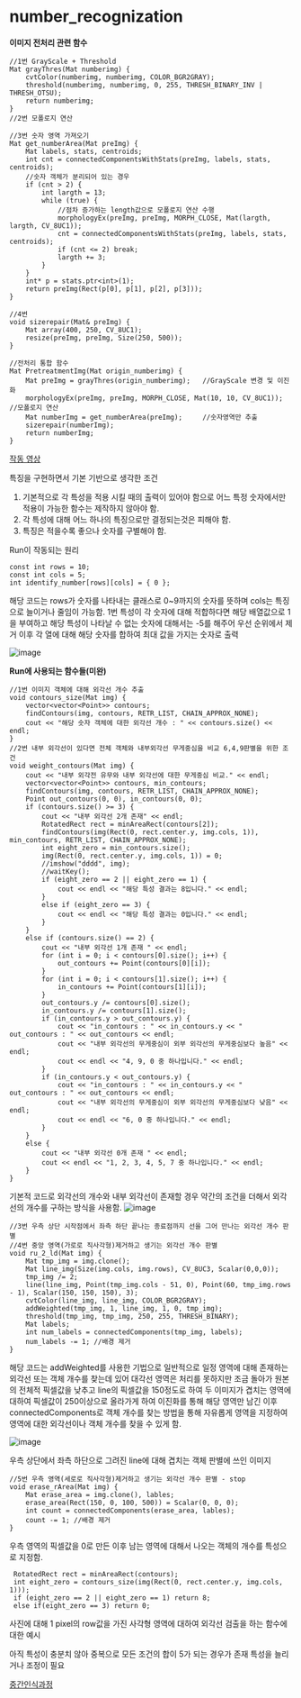 # number_recognization

**이미지 전처리 관련 함수**
```
//1번 GrayScale + Threshold
Mat grayThres(Mat numberimg) {
    cvtColor(numberimg, numberimg, COLOR_BGR2GRAY);
    threshold(numberimg, numberimg, 0, 255, THRESH_BINARY_INV | THRESH_OTSU);
    return numberimg;
}
//2번 모폴로지 연산

//3번 숫자 영역 가져오기
Mat get_numberArea(Mat preImg) {
    Mat labels, stats, centroids;
    int cnt = connectedComponentsWithStats(preImg, labels, stats, centroids);
    //숫자 객체가 분리되어 있는 경우
    if (cnt > 2) {
        int largth = 13;
        while (true) {
            //점차 증가하는 length값으로 모폴로지 연산 수행
            morphologyEx(preImg, preImg, MORPH_CLOSE, Mat(largth, largth, CV_8UC1));
            cnt = connectedComponentsWithStats(preImg, labels, stats, centroids);
            if (cnt <= 2) break;
            largth += 3;
        }
    }
    int* p = stats.ptr<int>(1);
    return preImg(Rect(p[0], p[1], p[2], p[3]));
}

//4번
void sizerepair(Mat& preImg) {
    Mat array(400, 250, CV_8UC1);
    resize(preImg, preImg, Size(250, 500));
}

//전처리 통합 함수
Mat PretreatmentImg(Mat origin_numberimg) {
    Mat preImg = grayThres(origin_numberimg);   //GrayScale 변경 및 이진화
    morphologyEx(preImg, preImg, MORPH_CLOSE, Mat(10, 10, CV_8UC1)); //모폴로지 연산
    Mat numberImg = get_numberArea(preImg);     //숫자영역만 추출
    sizerepair(numberImg);
    return numberImg;
}
```

[작동 영상](https://youtu.be/G28ypY8kamA)

특징을 구현하면서 기본 기반으로 생각한 조건
1. 기본적으로 각 특성을 적용 시킬 때의 출력이 있어야 함으로 어느 특정 숫자에서만 적용이 가능한 함수는 제작하지 않아야 함.
2. 각 특성에 대해 어느 하나의 특징으로만 결정되는것은 피해야 함.
3. 특징은 적을수록 좋으나 숫자를 구별해야 함.

Run이 작동되는 원리
```
const int rows = 10;
const int cols = 5;
int identify_number[rows][cols] = { 0 };
```
해당 코드는 rows가 숫자를 나타내는 클래스로 0~9까지의 숫자를 뜻하며 cols는 특징으로 늘이거나 줄임이 가능함.
1번 특성이 각 숫자에 대해 적합하다면 해당 배열값으로 1을 부여하고 해당 특성이 나타날 수 없는 숫자에 대해서는 -5를 해주어 우선 순위에서 제거
이후 각 열에 대해 해당 숫자를 합하여 최대 값을 가지는 숫자로 출력

![image](https://github.com/kCW-tb/number_recognization/assets/71691159/e3070154-b90b-42e8-a878-869424237a09)


**Run에 사용되는 함수들(미완)**

```
//1번 이미지 객체에 대해 외각선 개수 추출
void contours_size(Mat img) {
    vector<vector<Point>> contours;
    findContours(img, contours, RETR_LIST, CHAIN_APPROX_NONE);
    cout << "해당 숫자 객체에 대한 외각선 개수 : " << contours.size() << endl;
}
//2번 내부 외각선이 있다면 전체 객체와 내부외각선 무게중심을 비교 6,4,9판별을 위한 조건
void weight_contours(Mat img) {
    cout << "내부 외각전 유무와 내부 외각선에 대한 무게중심 비교." << endl;
    vector<vector<Point>> contours, min_contours;
    findContours(img, contours, RETR_LIST, CHAIN_APPROX_NONE);
    Point out_contours(0, 0), in_contours(0, 0);
    if (contours.size() >= 3) {
        cout << "내부 외각선 2개 존재" << endl;
        RotatedRect rect = minAreaRect(contours[2]);
        findContours(img(Rect(0, rect.center.y, img.cols, 1)), min_contours, RETR_LIST, CHAIN_APPROX_NONE);
        int eight_zero = min_contours.size();
        img(Rect(0, rect.center.y, img.cols, 1)) = 0;
        //imshow("dddd", img);
        //waitKey();
        if (eight_zero == 2 || eight_zero == 1) {
            cout << endl << "해당 특성 결과는 8입니다." << endl;
        }
        else if (eight_zero == 3) {
            cout << endl << "해당 특성 결과는 0입니다." << endl;
        }
    }
    else if (contours.size() == 2) {
        cout << "내부 외각선 1개 존재 " << endl;
        for (int i = 0; i < contours[0].size(); i++) {
            out_contours += Point(contours[0][i]);
        }
        for (int i = 0; i < contours[1].size(); i++) {
            in_contours += Point(contours[1][i]);
        }
        out_contours.y /= contours[0].size();
        in_contours.y /= contours[1].size();
        if (in_contours.y > out_contours.y) {
            cout << "in_contours : " << in_contours.y << " out_contours : " << out_contours << endl;
            cout << "내부 외각선의 무게중심이 외부 외각선의 무게중심보다 높음" << endl;
            cout << endl << "4, 9, 0 중 하나입니다." << endl;
        }
        if (in_contours.y < out_contours.y) {
            cout << "in_contours : " << in_contours.y << " out_contours : " << out_contours << endl;
            cout << "내부 외각선의 무게중심이 외부 외각선의 무게중심보다 낮음" << endl;
            cout << endl << "6, 0 중 하나입니다." << endl;
        }
    }
    else {
        cout << "내부 외각선 0개 존재 " << endl;
        cout << endl << "1, 2, 3, 4, 5, 7 중 하나입니다." << endl;
    }
}
```
기본적 코드로 외각선의 개수와 내부 외각선이 존재할 경우 약간의 조건을 더해서 외각선의 개수를 구하는 방식을 사용함.
![image](https://github.com/kCW-tb/number_recognization/assets/71691159/84b21052-47c0-4367-9575-dad620d365af)

```
//3번 우측 상단 시작점에서 좌측 하단 끝나는 종료점까지 선을 그어 만나는 외각선 개수 판별
//4번 중앙 영역(가로로 직사각형)제거하고 생기는 외각선 개수 판별
void ru_2_ld(Mat img) {
    Mat tmp_img = img.clone();
    Mat line_img(Size(img.cols, img.rows), CV_8UC3, Scalar(0,0,0));
    tmp_img /= 2;
    line(line_img, Point(tmp_img.cols - 51, 0), Point(60, tmp_img.rows - 1), Scalar(150, 150, 150), 3);
    cvtColor(line_img, line_img, COLOR_BGR2GRAY);
    addWeighted(tmp_img, 1, line_img, 1, 0, tmp_img);
    threshold(tmp_img, tmp_img, 250, 255, THRESH_BINARY);
    Mat labels;
    int num_labels = connectedComponents(tmp_img, labels);
    num_labels -= 1; //배경 제거
}
```
해당 코드는 addWeighted를 사용한 기법으로 일반적으로 일정 영역에 대해 존재하는 외각선 또는 객체 개수를 찾는데 있어 대각선 영역은 처리를 못하지만 조금 돌아가 원본의 전체적 픽셀값을 낮추고 line의 픽셀값을 150정도로 하여 두 이미지가 겹치는 영역에 대하여 픽셀값이 250이상으로 올라가게 하여 이진화를 통해 해당 영역만 남긴 이후 connectedComponents로 객체 개수를 찾는 방법을 통해 자유롭게 영역을 지정하여 영역에 대한 외각선이나 객체 개수를 찾을 수 있게 함.

![image](https://github.com/kCW-tb/number_recognization/assets/71691159/9b11c592-e99d-491e-85a0-3cc01a086ea3)

우측 상단에서 좌측 하단으로 그려진 line에 대해 겹치는 객체 판별에 쓰인 이미지

```
//5번 우측 영역(세로로 직사각형)제거하고 생기는 외각선 개수 판별 - stop
void erase_rArea(Mat img) {
    Mat erase_area = img.clone(), lables;
    erase_area(Rect(150, 0, 100, 500)) = Scalar(0, 0, 0);
    int count = connectedComponents(erase_area, lables);
    count -= 1; //배경 제거
}
```
우측 영역의 픽셀값을 0로 만든 이후 남는 영역에 대해서 나오는 객체의 개수를 특성으로 지정함.



```
 RotatedRect rect = minAreaRect(contours);
 int eight_zero = contours_size(img(Rect(0, rect.center.y, img.cols, 1)));
 if (eight_zero == 2 || eight_zero == 1) return 8;
 else if(eight_zero == 3) return 0;
```
사진에 대해 1 pixel의 row값을 가진 사각형 영역에 대하여 외각선 검출을 하는 함수에 대한 예시



아직 특성이 충분치 않아 중복으로 모든 조건의 합이 5가 되는 경우가 존재 특성을 늘리거나 조정이 필요

[중간인식과정](https://youtu.be/wSoOFS5d_Bc)
